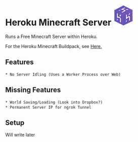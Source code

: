 # Heroku Minecraft Server ![Icon](server-icon.png)
Runs a Free Minecraft Server within Heroku.

For the Heroku Minecraft Buildpack, see [Here.](https://github.com/Epicfisher/heroku-buildpack-minecraft)

## Features

```
* No Server Idling (Uses a Worker Process over Web)
```

## Missing Features

```
* World Saving/Loading (Look into Dropbox?)
* Permanent Server IP for ngrok Tunnel
```

## Setup

Will write later